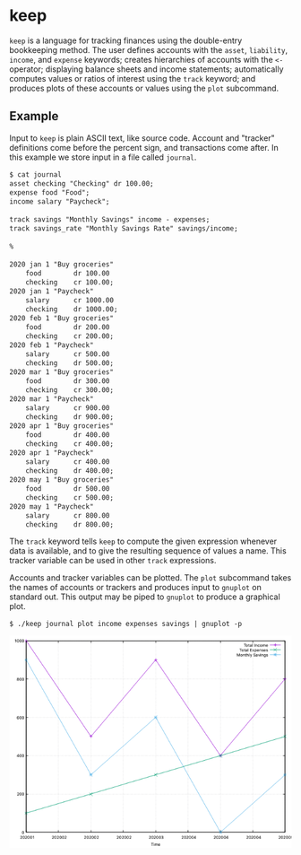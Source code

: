 # keep

`keep` is a language for tracking finances using the double-entry bookkeeping method. The user defines accounts with the `asset`, `liability`, `income`, and `expense` keywords; creates hierarchies of accounts with the `<-` operator; displaying balance sheets and income statements; automatically computes values or ratios of interest using the `track` keyword; and produces plots of these accounts or values using the `plot` subcommand.

## Example

Input to `keep` is plain ASCII text, like source code. Account and "tracker" definitions come before the percent sign, and transactions come after. In this example we store input in a file called `journal`.
```
$ cat journal
asset checking "Checking" dr 100.00;
expense food "Food";
income salary "Paycheck";

track savings "Monthly Savings" income - expenses;
track savings_rate "Monthly Savings Rate" savings/income;

%

2020 jan 1 "Buy groceries"
	food 		dr 100.00
    checking	cr 100.00;
2020 jan 1 "Paycheck"
	salary	 	cr 1000.00
    checking	dr 1000.00;
2020 feb 1 "Buy groceries"
	food 		dr 200.00
    checking	cr 200.00;
2020 feb 1 "Paycheck"
	salary	 	cr 500.00
    checking	dr 500.00;
2020 mar 1 "Buy groceries"
	food 		dr 300.00
    checking	cr 300.00;
2020 mar 1 "Paycheck"
	salary	 	cr 900.00
    checking	dr 900.00;
2020 apr 1 "Buy groceries"
	food 		dr 400.00
    checking	cr 400.00;
2020 apr 1 "Paycheck"
	salary	 	cr 400.00
    checking	dr 400.00;
2020 may 1 "Buy groceries"
	food 		dr 500.00
    checking	cr 500.00;
2020 may 1 "Paycheck"
	salary	 	cr 800.00
    checking	dr 800.00;
```

The `track` keyword tells `keep` to compute the given expression whenever data is available, and to give the resulting sequence of values a name. This tracker variable can be used in other `track` expressions.

Accounts and tracker variables can be plotted. The `plot` subcommand takes the names of accounts or trackers and produces input to `gnuplot` on standard out. This output may be piped to `gnuplot` to produce a graphical plot.

```
$ ./keep journal plot income expenses savings | gnuplot -p
```

![The result of 'plot income expenses savings'](https://raw.githubusercontent.com/bopwerks/keep/master/example.png)
